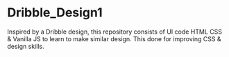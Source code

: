 # Dribble_Design1
 Inspired by a Dribble design, this repository consists of UI code HTML CSS & Vanilla JS to learn to make similar design. This done for improving CSS & design skills.
